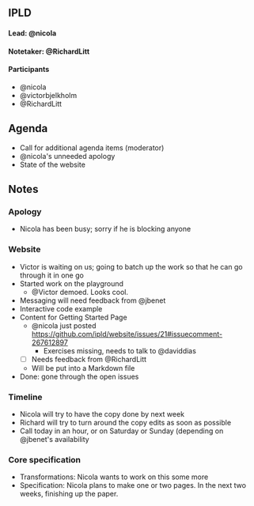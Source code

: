## IPLD

#### Lead: @nicola
#### Notetaker: @RichardLitt

#### Participants

- @nicola
- @victorbjelkholm
- @RichardLitt

## Agenda
<!-- Ensure notetaker is present before you begin -->
- Call for additional agenda items (moderator)
- @nicola's unneeded apology
- State of the website

<!-- Add items here -->

## Notes

### Apology
- Nicola has been busy; sorry if he is blocking anyone

### Website
- Victor is waiting on us; going to batch up the work so that he can go through it in one go
- Started work on the playground
    - @Victor demoed. Looks cool.
- Messaging will need feedback from @jbenet
- Interactive code example
- Content for Getting Started Page
    - @nicola just posted https://github.com/ipld/website/issues/21#issuecomment-267612897
        - Exercises missing, needs to talk to @daviddias
    - [ ] Needs feedback from @RichardLitt
    - Will be put into a Markdown file
- Done: gone through the open issues

### Timeline
- Nicola will try to have the copy done by next week
- Richard will try to turn around the copy edits as soon as possible
- Call today in an hour, or on Saturday or Sunday (depending on @jbenet's availability

### Core specification
- Transformations: Nicola wants to work on this some more
- Specification: Nicola plans to make one or two pages. In the next two weeks, finishing up the paper.


<!-- After each call, it is the responsibility of the notetaker to save the last
version of the notes in a file in ipfs/pm/meeting-notes, by opening a branch and
submitting a PR. -->
